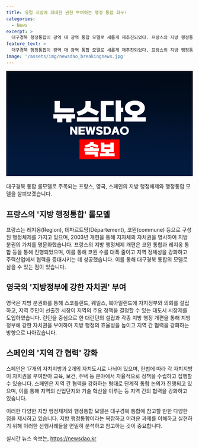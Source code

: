 ```yaml
---
title: 유럽 지방에 최대한 권한 부여하는 행정 통합 화두!
categories:
  - News
excerpt: >
  대구경북 행정통합이 광역 대 광역 통합 모델로 새롭게 재추진되었다. 프랑스의 지방 행정통합 모델과 영국의 지방정부 자치권 부여 사례를 참고하여, 대구경북 통합을 진단해보고자 한다. 프랑스는 지방으로 권한 위임하는 행정체제 개편을 추진하며, 영국은 각 지역에 자율적으로 정책을 수립해 실행할 수 있는 권한을 부여했다. 스페인은 17개의 자치지방과 2개의 자치도시로 나누어져 있으며, 지역 간 협력을 강화하고 협력을 통해 지역의 산업단지와 기술 혁신을 이루고 있다.
feature_text: >
  대구경북 행정통합이 광역 대 광역 통합 모델로 새롭게 재추진되었다. 프랑스의 지방 행정통합 모델과 영국의 지방정부 자치권 부여 사례를 참고하여, 대구경북 통합을 진단해보고자 한다. 프랑스는 지방으로 권한 위임하는 행정체제 개편을 추진하며, 영국은 각 지역에 자율적으로 정책을 수립해 실행할 수 있는 권한을 부여했다. 스페인은 17개의 자치지방과 2개의 자치도시로 나누어져 있으며, 지역 간 협력을 강화하고 협력을 통해 지역의 산업단지와 기술 혁신을 이루고 있다.
image: '/assets/img/newsdao_breakingnews.jpg'
---
```


<p><img src="/assets/img/newsdao_breakingnews.jpg" alt="bookingtag 속보" /></p>

<p data-ke-size="size16">대구경북 통합 롤모델로 주목되는 프랑스, 영국, 스페인의 지방 행정체제와 행정통합 모델을 살펴보겠습니다.</p>

<h2 data-ke-size="size26">프랑스의 '지방 행정통합' 롤모델</h2>

<p>프랑스는 레지옹(Region), 데파르트망(Département), 코뮌(commune) 등으로 구성된 행정체제를 가지고 있으며, 2003년 개헌을 통해 지자체의 자치권을 명시하여 지방 분권의 가치를 명문화했습니다. 프랑스의 지방 행정체제 개편은 코뮌 통합과 레지옹 통합 등을 통해 진행되었으며, 이를 통해 코뮌 수를 대폭 줄이고 지역 정체성을 강화하고 주력산업에서 협력을 증대시키는 데 성공했습니다. 이를 통해 대구경북 통합의 모델로 삼을 수 있는 점이 있습니다.</p>

<h2 data-ke-size="size26">영국의 '지방정부에 강한 자치권' 부여</h2>

<p>영국은 지방 분권화를 통해 스코틀랜드, 웨일스, 북아일랜드에 자치정부와 의회를 설립하고, 지역 주민이 선출한 시장이 지역의 주요 정책을 결정할 수 있는 대도시 시장제를 도입하였습니다. 런던을 중심으로 한 대런던의 설립과 각종 지방 행정 개편을 통해 지방정부에 강한 자치권을 부여하여 지방 행정의 효율성을 높이고 지역 간 협력을 강화하는 방향으로 나아갔습니다.</p>

<h2 data-ke-size="size26">스페인의 '지역 간 협력' 강화</h2>

<p>스페인은 17개의 자치지방과 2개의 자치도시로 나뉘어 있으며, 헌법에 따라 각 자치지방이 자치권을 부여받아 교육, 보건, 주택 등 분야에서 자율적으로 정책을 수립하고 집행할 수 있습니다. 스페인은 지역 간 협력을 강화하는 형태로 단계적 통합 논의가 진행되고 있으며, 이를 통해 지역의 산업단지와 기술 혁신을 이루는 등 지역 간의 협력을 강화하고 있습니다.</p>

<p>이러한 다양한 지방 행정체제와 행정통합 모델은 대구경북 통합에 참고할 만한 다양한 점을 제시하고 있습니다. 지방 행정통합이라는 복잡하고 어려운 과제를 이해하고 실현하기 위해 이러한 선행사례들을 면밀히 분석하고 참고하는 것이 중요합니다.</p></p>
실시간 뉴스 속보는, <a href="https://newsdao.kr" rel="dofollow">https://newsdao.kr</a>


